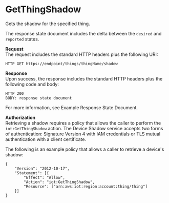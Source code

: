 # GetThingShadow<a name="API_GetThingShadow"></a>

Gets the shadow for the specified thing\.

The response state document includes the delta between the `desired` and `reported` states\.

**Request**  
The request includes the standard HTTP headers plus the following URI:

```
HTTP GET https://endpoint/things/thingName/shadow
```

**Response**  
Upon success, the response includes the standard HTTP headers plus the following code and body:

```
HTTP 200
BODY: response state document
```

For more information, see Example Response State Document\.

**Authorization**  
Retrieving a shadow requires a policy that allows the caller to perform the `iot:GetThingShadow` action\. The Device Shadow service accepts two forms of authentication: Signature Version 4 with IAM credentials or TLS mutual authentication with a client certificate\.

The following is an example policy that allows a caller to retrieve a device's shadow:

```
{
    "Version": "2012-10-17",
    "Statement": [{
        "Effect": "Allow",
        "Action": "iot:GetThingShadow",
        "Resource": ["arn:aws:iot:region:account:thing/thing"]
    }]
}
```